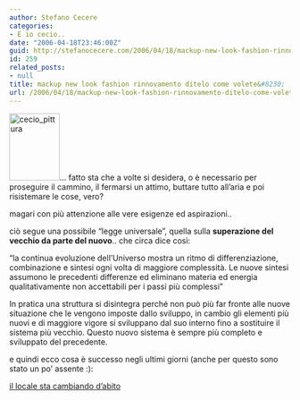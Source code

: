```yaml
---
author: Stefano Cecere
categories:
- E io cecio..
date: "2006-04-18T23:46:00Z"
guid: http://stefanocecere.com/2006/04/18/mackup-new-look-fashion-rinnovamento-ditelo-come-volete/
id: 259
related_posts:
- null
title: mackup new look fashion rinnovamento ditelo come volete&#8230;
url: /2006/04/18/mackup-new-look-fashion-rinnovamento-ditelo-come-volete/
---
```


[<img src="http://stefanocecere.com/wp-content/uploads/sites/3/2006/04/cecio_pittura.jpg" alt="cecio_pittura" width="90" height="120" class="alignleft size-full wp-image-5490" />](http://www.ilfannullone.it/new/il-locale-fannullone-sta-cambiando-labito/64/)&#8230; fatto sta che a volte si desidera, o è necessario per proseguire il cammino, il fermarsi un attimo, buttare tutto all&#8217;aria e poi risistemare le cose, vero?
  
magari con più attenzione alle vere esigenze ed aspirazioni..

ciò segue una possibile &#8220;legge universale&#8221;, quella sulla **superazione del vecchio da parte del nuovo**.. che circa dice così:
  
&#8220;la continua evoluzione dell&#8217;Universo mostra un ritmo di differenziazione, combinazione e sintesi ogni volta di maggiore complessità. Le nuove sintesi assumono le precedenti differenze ed eliminano materia ed energia qualitativamente non accettabili per i passi più complessi&#8221;
  
In pratica una struttura si disintegra perché non può più far fronte alle nuove situazione che le vengono imposte dallo sviluppo, in cambio gli elementi più nuovi e di maggiore vigore si sviluppano dal suo interno fino a sostituire il sistema più vecchio. Questo nuovo sistema è sempre più completo e sviluppato del precedente.

e quindi ecco cosa è successo negli ultimi giorni (anche per questo sono stato un po&#8217; assente :):
  
[il locale sta cambiando d&#8217;abito](http://www.ilfannullone.it/new/il-locale-fannullone-sta-cambiando-labito/64/)